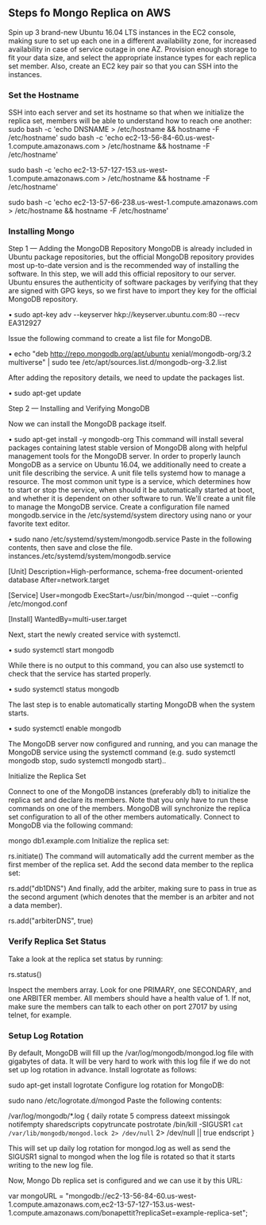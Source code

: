 ## Steps fo Mongo Replica on AWS

Spin up 3 brand-new Ubuntu 16.04 LTS instances in the EC2 console, making sure to set up each one in a different availability zone, for increased availability in case of service outage in one AZ. Provision enough storage to fit your data size, and select the appropriate instance types for each replica set member. Also, create an EC2 key pair so that you can SSH into the instances.

### Set the Hostname
SSH into each server and set its hostname so that when we initialize the replica set, members will be able to understand how to reach one another:
sudo bash -c 'echo DNSNAME > /etc/hostname && hostname -F /etc/hostname'
sudo bash -c 'echo ec2-13-56-84-60.us-west-1.compute.amazonaws.com > /etc/hostname && hostname -F /etc/hostname'

sudo bash -c 'echo ec2-13-57-127-153.us-west-1.compute.amazonaws.com > /etc/hostname && hostname -F /etc/hostname'

sudo bash -c 'echo ec2-13-57-66-238.us-west-1.compute.amazonaws.com > /etc/hostname && hostname -F /etc/hostname'

### Installing Mongo

Step 1 — Adding the MongoDB Repository
MongoDB is already included in Ubuntu package repositories, but the official MongoDB repository provides most up-to-date version and is the recommended way of installing the software. In this step, we will add this official repository to our server.
Ubuntu ensures the authenticity of software packages by verifying that they are signed with GPG keys, so we first have to import they key for the official MongoDB repository.

•	sudo apt-key adv --keyserver hkp://keyserver.ubuntu.com:80 --recv EA312927

Issue the following command to create a list file for MongoDB.

•	echo "deb http://repo.mongodb.org/apt/ubuntu xenial/mongodb-org/3.2 multiverse" | sudo tee /etc/apt/sources.list.d/mongodb-org-3.2.list

After adding the repository details, we need to update the packages list.

•	sudo apt-get update

Step 2 — Installing and Verifying MongoDB

Now we can install the MongoDB package itself.

•	sudo apt-get install -y mongodb-org
This command will install several packages containing latest stable version of MongoDB along with helpful management tools for the MongoDB server.
In order to properly launch MongoDB as a service on Ubuntu 16.04, we additionally need to create a unit file describing the service. A unit file tells systemd how to manage a resource. The most common unit type is a service, which determines how to start or stop the service, when should it be automatically started at boot, and whether it is dependent on other software to run.
We'll create a unit file to manage the MongoDB service. Create a configuration file named mongodb.service in the /etc/systemd/system directory using nano or your favorite text editor.

•	sudo nano /etc/systemd/system/mongodb.service
Paste in the following contents, then save and close the file.
instances./etc/systemd/system/mongodb.service

[Unit]
Description=High-performance, schema-free document-oriented database
After=network.target

[Service]
User=mongodb
ExecStart=/usr/bin/mongod --quiet --config /etc/mongod.conf

[Install]
WantedBy=multi-user.target

Next, start the newly created service with systemctl.

•	sudo systemctl start mongodb
	
While there is no output to this command, you can also use systemctl to check that the service has started properly.

•	sudo systemctl status mongodb

The last step is to enable automatically starting MongoDB when the system starts.

•	sudo systemctl enable mongodb

The MongoDB server now configured and running, and you can manage the MongoDB service using the systemctl command (e.g. sudo systemctl mongodb stop, sudo systemctl mongodb start)..

Initialize the Replica Set

Connect to one of the MongoDB instances (preferably db1) to initialize the replica set and declare its members. Note that you only have to run these commands on one of the members. MongoDB will synchronize the replica set configuration to all of the other members automatically.
Connect to MongoDB via the following command:

mongo db1.example.com
Initialize the replica set:

rs.initiate()
The command will automatically add the current member as the first member of the replica set.
Add the second data member to the replica set:

rs.add("db1DNS")
And finally, add the arbiter, making sure to pass in true as the second argument (which denotes that the member is an arbiter and not a data member).

rs.add("arbiterDNS", true)

### Verify Replica Set Status
Take a look at the replica set status by running:

rs.status()

Inspect the members array. Look for one PRIMARY, one SECONDARY, and one ARBITER member. All members should have a health value of 1. If not, make sure the members can talk to each other on port 27017 by using telnet, for example.

### Setup Log Rotation
By default, MongoDB will fill up the /var/log/mongodb/mongod.log file with gigabytes of data. It will be very hard to work with this log file if we do not set up log rotation in advance.
Install logrotate as follows:

sudo apt-get install logrotate
Configure log rotation for MongoDB:

sudo nano /etc/logrotate.d/mongod
Paste the following contents:

/var/log/mongodb/*.log {
    daily
    rotate 5
    compress
    dateext
    missingok
    notifempty
    sharedscripts
    copytruncate
    postrotate
        /bin/kill -SIGUSR1 `cat /var/lib/mongodb/mongod.lock 2> /dev/null` 2> /dev/null || true
    endscript
}

This will set up daily log rotation for mongod.log as well as send the SIGUSR1 signal to mongod when the log file is rotated so that it starts writing to the new log file.

Now, Mongo Db replica set  is configured and we can use it by this URL:

var mongoURL = "mongodb://ec2-13-56-84-60.us-west-1.compute.amazonaws.com,ec2-13-57-127-153.us-west-1.compute.amazonaws.com/bonapettit?replicaSet=example-replica-set";



